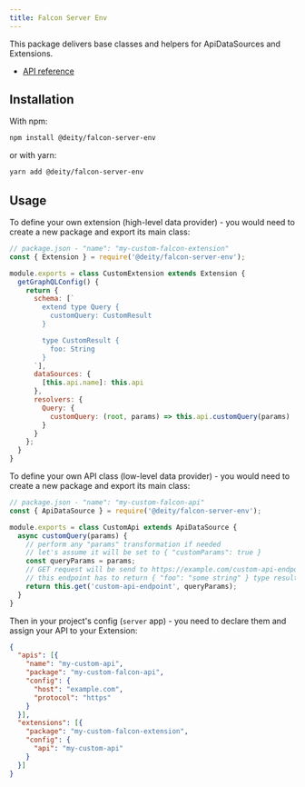 ```yaml
---
title: Falcon Server Env
---
```


This package delivers base classes and helpers for ApiDataSources and Extensions.

- [API reference](falcon-server/falcon-server-env-api.md)

## Installation

With npm:

```bash
npm install @deity/falcon-server-env
```

or with yarn:

```bash
yarn add @deity/falcon-server-env
```

## Usage

To define your own extension (high-level data provider) - you would need to create a new package and export its main class:

```javascript
// package.json - "name": "my-custom-falcon-extension"
const { Extension } = require('@deity/falcon-server-env');

module.exports = class CustomExtension extends Extension {
  getGraphQLConfig() {
    return {
      schema: [`
        extend type Query {
          customQuery: CustomResult
        }

        type CustomResult {
          foo: String
        }
      `],
      dataSources: {
        [this.api.name]: this.api
      },
      resolvers: {
        Query: {
          customQuery: (root, params) => this.api.customQuery(params)
        }
      }
    };
  }
}
```

To define your own API class (low-level data provider) - you would need to create a new package and export its main class:

```javascript
// package.json - "name": "my-custom-falcon-api"
const { ApiDataSource } = require('@deity/falcon-server-env');

module.exports = class CustomApi extends ApiDataSource {
  async customQuery(params) {
    // perform any "params" transformation if needed
    // let's assume it will be set to { "customParams": true }
    const queryParams = params;
    // GET request will be send to https://example.com/custom-api-endpoint?customParams=true
    // this endpoint has to return { "foo": "some string" } type result
    return this.get('custom-api-endpoint', queryParams);
  }
}
```

Then in your project's config (`server` app) - you need to declare them and assign your API to your Extension:

```json
{
  "apis": [{
    "name": "my-custom-api",
    "package": "my-custom-falcon-api",
    "config": {
      "host": "example.com",
      "protocol": "https"
    }
  }],
  "extensions": [{
    "package": "my-custom-falcon-extension",
    "config": {
      "api": "my-custom-api"
    }
  }]
}
```